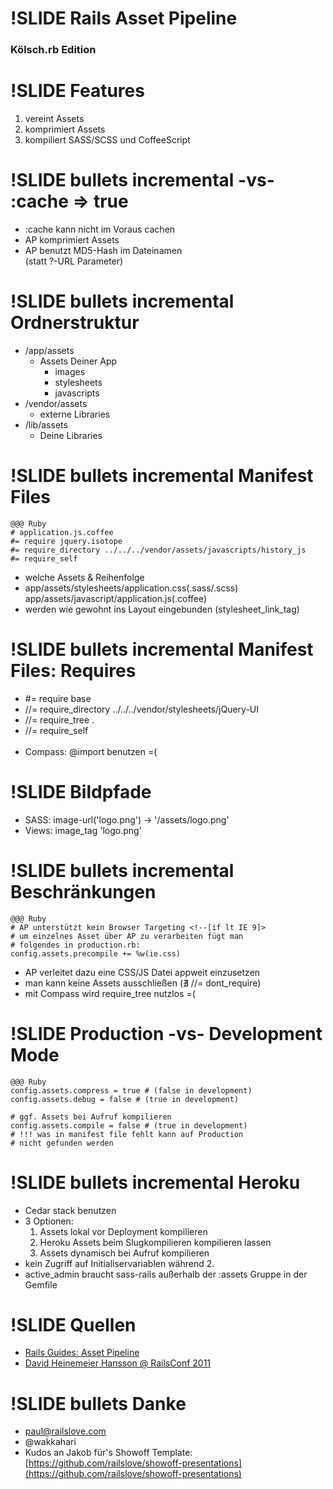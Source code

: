 !SLIDE
Rails Asset Pipeline
====================
### Kölsch.rb Edition

!SLIDE
Features
========
1. vereint Assets
2. komprimiert Assets
3. kompiliert SASS/SCSS und CoffeeScript


!SLIDE bullets incremental
-vs- :cache => true
===================
* :cache kann nicht im Voraus cachen
* AP komprimiert Assets
* AP benutzt MD5-Hash im Dateinamen<br>(statt ?-URL Parameter)


!SLIDE bullets incremental
Ordnerstruktur
==============
* /app/assets
  - Assets Deiner App
    + images
    + stylesheets
    + javascripts
* /vendor/assets
  - externe Libraries
* /lib/assets
  - Deine Libraries


!SLIDE bullets incremental
Manifest Files
==============
    @@@ Ruby
    # application.js.coffee
    #= require jquery.isotope
    #= require_directory ../../../vendor/assets/javascripts/history_js
    #= require_self
* welche Assets & Reihenfolge
* app/assets/stylesheets/application.css(.sass/.scss)<br>app/assets/javascript/application.js(.coffee)
* werden wie gewohnt ins Layout eingebunden (stylesheet\_link\_tag)


!SLIDE bullets incremental
Manifest Files: Requires
========================
* \#= require base
* //= require_directory ../../../vendor/stylesheets/jQuery-UI
* //= require_tree .
* //= require_self
<br><br>
* Compass: @import benutzen =(


!SLIDE
Bildpfade
=========
* SASS: image-url('logo.png') -> '/assets/logo.png'
* Views: image_tag 'logo.png'


!SLIDE bullets incremental
Beschränkungen
==============

    @@@ Ruby
    # AP unterstützt kein Browser Targeting <!--[if lt IE 9]>
    # um einzelnes Asset über AP zu verarbeiten fügt man
    # folgendes in production.rb:
    config.assets.precompile += %w(ie.css)
* AP verleitet dazu eine CSS/JS Datei appweit einzusetzen
* man kann keine Assets ausschließen (∄ //= dont_require)
* mit Compass wird require_tree nutzlos =(


!SLIDE
Production -vs- Development Mode
================================
    @@@ Ruby
    config.assets.compress = true # (false in development)
    config.assets.debug = false # (true in development)
    
    # ggf. Assets bei Aufruf kompilieren
    config.assets.compile = false # (true in development)
    # !!! was in manifest file fehlt kann auf Production
    # nicht gefunden werden


!SLIDE bullets incremental
Heroku
======
* Cedar stack benutzen
* 3 Optionen:
  1. Assets lokal vor Deployment kompilieren
  2. Heroku Assets beim Slugkompilieren kompilieren lassen
  3. Assets dynamisch bei Aufruf kompilieren
* kein Zugriff auf Initialiservariablen während 2.
* active_admin braucht sass-rails außerhalb der :assets Gruppe in der Gemfile


!SLIDE
Quellen
=======

* [Rails Guides: Asset Pipeline](http://guides.rubyonrails.org/asset_pipeline.html)
* [David Heinemeier Hansson @ RailsConf 2011](http://www.youtube.com/watch?v=cGdCI2HhfAU)

!SLIDE bullets
Danke
=====

* paul@railslove.com
* @wakkahari
* Kudos an Jakob für's Showoff Template:<br>[https://github.com/railslove/showoff-presentations](https://github.com/railslove/showoff-presentations)

